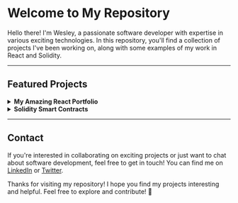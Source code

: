 # Welcome to My Repository

Hello there! I'm Wesley, a passionate software developer with expertise in various exciting technologies. In this repository, you'll find a collection of projects I've been working on, along with some examples of my work in React and Solidity.

---

## Featured Projects

<details>
  <summary><b>My Amazing React Portfolio</b></summary>
  
  In this repository, you'll find a collection of projects I've developed using React, a popular JavaScript library for building interactive and dynamic user interfaces.

  [View Portfolio](https://github.com/WesleyJohn77/React-Portfolio/tree/main)
</details>

<details>
  <summary><b>Solidity Smart Contracts</b></summary>
  
  Here you'll find examples of smart contracts I've developed in Solidity. From simple contracts to complex decentralized applications, I'm excited to share my expertise in this space.

  [View Contracts](link_to_solidity_project)
</details>

---

## Contact
If you're interested in collaborating on exciting projects or just want to chat about software development, feel free to get in touch! You can find me on [LinkedIn](link_to_linkedin) or [Twitter](link_to_twitter).

Thanks for visiting my repository! I hope you find my projects interesting and helpful. Feel free to explore and contribute! 🚀

